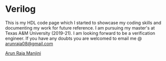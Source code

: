 # Verilog
This is my HDL code page which I started to showcase my coding skills and documenting my work for future reference. 
I am pursuing my master's at Texas A&M University (2019-21).
I am looking forward to be a verification engineer.
If you have any doubts you are welcomed to email me @ arunraja08@gmail.com
<div class="LI-profile-badge"  data-version="v1" data-size="medium" data-locale="en_US" data-type="vertical" data-theme="dark" data-vanity="arunrjm"><a class="LI-simple-link" href='https://www.linkedin.com/in/arunrjm?trk=profile-badge'>Arun Raja Manjini</a></div>
